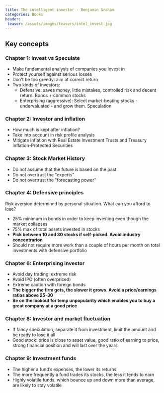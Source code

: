 ```yaml
---
title: The intelligent investor - Benjamin Graham
categories: Books
header:
 teaser: /assets/images/teasers/intel_invest.jpg
---
```

## Key concepts
### Chapter 1: Invest vs Speculate
 - Make fundamental analysis of companies you invest in
 - Protect yourself against serious losses
 - Don't be too greedy: aim at correct return 
 - Two kinds of investors:
   - Defensive: saves money, little mistakes, controlled risk and decent return. Bonds + common stocks
   - Enterprising (aggressive): Select market-beating stocks - undervaluated - and grow them. Speculation
### Chapter 2: Investor and inflation
 - How much is kept after inflation?
 - Take into account in risk profile analysis
 - Mitigate inflation with Real Estate Investment Trusts and Treasury Inflation-Protected Securities
### Chapter 3: Stock Market History
 - Do not assume that the future is based on the past
 - Do not overtrust the "experts"
 - Do not overtrust the "forecasting power"
### Chapter 4: Defensive principles
Risk aversion determined by personal situation. What can you afford to lose?
 - 25% minimum in bonds in order to keep investing even though the market collapses
 - 75% max of total assets invested in stocks
 - **Pick between 10 and 30 stocks if self-picked. Avoid industry concentrarion**
 - Should not require more work than a couple of hours per month on total investments with defensive portfolio
### Chapter 6: Enterprising investor
 - Avoid day trading: extreme risk
 - Avoid IPO (often overpriced)
 - Extreme caution with foreign bonds
 - **The bigger the firm gets, the slower it grows. Avoid a price/earnings ratios above 25-30**
 - **Be on the lookout for temp unpopularity which enables you to buy a great company at a good price**
### Chapter 8: Investor and market fluctuation
 - If fancy speculation, separate it from investment, limit the amount and be ready to lose it all
 - Good stock: price is close to asset value, good ratio of earning to price, strong financial position and will last over the years
### Chapter 9: Investment funds
 - The higher a fund’s expenses, the lower its returns
 - The more frequently a fund trades its stocks, the less it tends to earn
 - Highly volatile funds, which bounce up and down more than average, are likely to stay volatile
